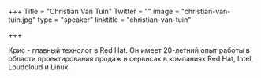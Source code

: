 +++
Title = "Christian Van Tuin"
Twitter = ""
image = "christian-van-tuin.jpg"
type = "speaker"
linktitle = "christian-van-tuin"

+++

Крис - главный технолог в Red Hat. Он имеет 20-летний опыт работы в области проектирования продаж и сервисах в компаниях Red Hat, Intel, Loudcloud и Linux.
